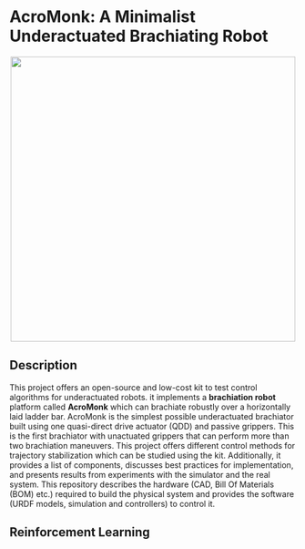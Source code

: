 # AcroMonk: A Minimalist Underactuated Brachiating Robot
<p align="center">
<img img width="500" src="hardware/poster_new.png" />
</p>


## Description
This project offers an open-source and low-cost kit to test control algorithms for underactuated robots. 
it implements a **brachiation robot** platform called **AcroMonk** which can brachiate robustly over a horizontally laid ladder bar. AcroMonk is the simplest possible underactuated brachiator built using one quasi-direct drive actuator (QDD) and passive grippers. This is the first brachiator with unactuated grippers that can perform more than two brachiation maneuvers. This project offers different control methods for trajectory stabilization which can be studied using the kit. Additionally, it provides a list of components, discusses best practices for implementation, and presents results from experiments with the simulator and the real system. This repository describes the hardware (CAD, Bill Of Materials (BOM) etc.) required to build the physical system and provides the software (URDF models, simulation and controllers) to control it.

## Reinforcement Learning
